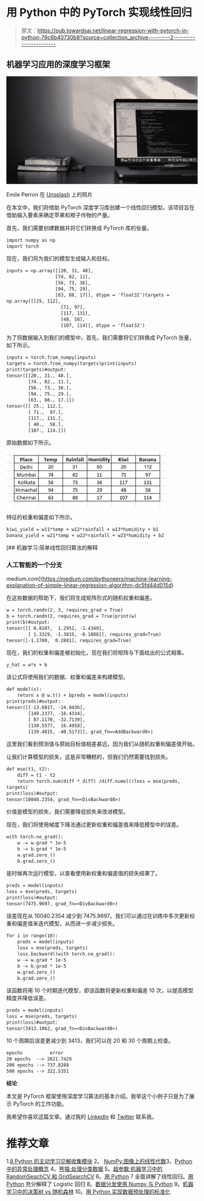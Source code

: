 # 用 Python 中的 PyTorch 实现线性回归

> 原文：<https://pub.towardsai.net/linear-regression-with-pytorch-in-python-79c6b40730b8?source=collection_archive---------2----------------------->

## 机器学习应用的深度学习框架

![](img/a107ca62478a306f0bfd304ceabb1c1f.png)

Emile Perron 在 [Unsplash](https://unsplash.com?utm_source=medium&utm_medium=referral) 上的照片

在本文中，我们将借助 PyTorch 深度学习库创建一个线性回归模型。该项目旨在借助输入要素来确定苹果和橙子作物的产量。

首先，我们需要创建数据并将它们转换成 PyTorch 库的张量。

```
import numpy as np
import torch
```

现在，我们将为我们的模型生成输入和目标。

```
inputs = np.array([[20, 31, 48],
                  [74, 82, 11],
                  [56, 73, 36],
                  [94, 75, 29],
                  [63, 88, 17]], dtype = 'float32')targets = np.array([[25, 112],
                    [71, 97],
                    [117, 131],
                    [48, 58],
                    [107, 114]], dtype = 'float32')
```

为了将数据输入到我们的模型中，首先，我们需要将它们转换成 PyTorch 张量，如下所示。

```
inputs = torch.from_numpy(inputs)
targets = torch.from_numpy(targets)print(inputs)
print(targets)#output:
tensor([[20., 31., 48.],
        [74., 82., 11.],
        [56., 73., 36.],
        [94., 75., 29.],
        [63., 88., 17.]])
tensor([[ 25., 112.],
        [ 71.,  97.],
        [117., 131.],
        [ 48.,  58.],
        [107., 114.]])
```

原始数据如下所示。

![](img/1697ee5f2d8d54b862dfe374ce5476cf.png)

特征的权重和偏差如下所示。

```
kiwi_yield = w11*temp + w12*rainfall + w13*humidity + b1
banana_yield = w21*temp + w22*rainfall + w23*humidity + b2
```

[](https://medium.com/pythoneers/machine-learning-explanation-of-simple-linear-regression-algorithm-dc5fd44d015d) [## 机器学习:简单线性回归算法的解释

### 人工智能的一个分支

medium.com](https://medium.com/pythoneers/machine-learning-explanation-of-simple-linear-regression-algorithm-dc5fd44d015d) 

在这些数据的帮助下，我们将生成矩阵形式的随机权重和偏差。

```
w = torch.randn(2, 3, requires_grad = True)
b = torch.randn(2, requires_grad = True)print(w)
print(b)#output:
tensor([[ 0.8107,  1.2951, -1.4349],
        [ 1.3329, -1.3815, -0.1888]], requires_grad=True)
tensor([-1.1700,  0.2881], requires_grad=True)
```

现在，我们的权重和偏差被初始化，现在我们将矩阵与下面给出的公式相乘。

```
y_hat = w*x + b
```

该公式将使用我们的数据、权重和偏差来构建模型。

```
def model(x):
    return x @ w.t() + bpreds = model(inputs)
print(preds)#output:
tensor([[-13.6817, -24.9436],
        [149.2377, -16.4334],
        [ 87.1170, -32.7139],
        [130.5577,  16.4958],
        [139.4815, -40.5173]], grad_fn=<AddBackward0>)
```

这里我们看到预测值与原始目标值相差甚远，因为我们从随机权重和偏差值开始。

让我们计算模型的损失，这是非常糟糕的，但我们仍然需要找到损失。

```
def mse(t1, t2):
    diff = t1 - t2
    return torch.sum(diff * diff) /diff.numel()loss = mse(preds, targets)
print(loss)#output:
tensor(10040.2354, grad_fn=<DivBackward0>)
```

价值是模型的损失，我们需要降低损失来改进模型。

现在，我们将使用梯度下降法通过更新权重和偏差值来降低模型中的误差。

```
with torch.no_grad():
    w -= w.grad * 1e-5
    b -= b.grad * 1e-5
    w.grad.zero_()
    b.grad.zero_()
```

是时候再次运行模型，以查看使用新权重和偏差值的损失结果了。

```
preds = model(inputs)
loss = mse(preds, targets)
print(loss)#output:
tensor(7475.9697, grad_fn=<DivBackward0>)
```

误差现在从 10040.2354 减少到 7475.9697。我们可以通过在训练中多次更新权重和偏差值来迭代模型，从而进一步减少损失。

```
for i in range(10):
    preds = model(inputs)
    loss = mse(preds, targets)
    loss.backward()with torch.no_grad():
    w -= w.grad * 1e-5
    b -= b.grad * 1e-5
    w.grad.zero_()
    b.grad.zero_()
```

该函数将用 10 个时期迭代模型，即该函数将更新权重和偏差 10 次，以提高模型精度并降低误差。

```
preds = model(inputs)
loss = mse(preds, targets)
print(loss)#output:
tensor(3413.1062, grad_fn=<DivBackward0>)
```

10 个周期后误差更减少到 3413，我们可以在 20 和 30 个周期上检查。

```
epochs          error
20 epochs  --> 2621.7429
200 epochs --> 737.8288
500 epochs --> 322.5351
```

**结论**

本文是 PyTorch 框架使用深度学习算法的基本介绍。我举这个小例子只是为了展示 PyTorch 的工作功能。

我希望你喜欢这篇文章。通过我的 [LinkedIn](https://www.linkedin.com/in/data-scientist-95040a1ab/) 和 [Twitter](https://twitter.com/amitprius) 联系我。

# 推荐文章

1.[8 Python 的主动学习见解收集模块](/8-active-learning-insights-of-python-collection-module-6c9e0cc16f6b)
2。 [NumPy:图像上的线性代数](/numpy-linear-algebra-on-images-ed3180978cdb?source=friends_link&sk=d9afa4a1206971f9b1f64862f6291ac0)3。[Python 中的异常处理概念](/exception-handling-concepts-in-python-4d5116decac3?source=friends_link&sk=a0ed49d9fdeaa67925eac34ecb55ea30)
4。[熊猫:处理分类数据](/pandas-dealing-with-categorical-data-7547305582ff?source=friends_link&sk=11c6809f6623dd4f6dd74d43727297cf)
5。[超参数:机器学习中的 RandomSeachCV 和 GridSearchCV](/hyper-parameters-randomseachcv-and-gridsearchcv-in-machine-learning-b7d091cf56f4?source=friends_link&sk=cab337083fb09601114a6e466ec59689)
6。[用 Python](https://medium.com/towards-artificial-intelligence/fully-explained-linear-regression-with-python-fe2b313f32f3?source=friends_link&sk=53c91a2a51347ec2d93f8222c0e06402)
7 全面讲解了线性回归。[用 Python](https://medium.com/towards-artificial-intelligence/fully-explained-logistic-regression-with-python-f4a16413ddcd?source=friends_link&sk=528181f15a44e48ea38fdd9579241a78)
充分解释了 Logistic 回归 8。[数据分发使用 Numpy 与 Python](/data-distribution-using-numpy-with-python-3b64aae6f9d6?source=friends_link&sk=809e75802cbd25ddceb5f0f6496c9803)
9。[机器学习中的决策树 vs 随机森林](/decision-trees-vs-random-forests-in-machine-learning-be56c093b0f?source=friends_link&sk=91377248a43b62fe7aeb89a69e590860)
10。[用 Python 实现数据预处理的标准化](/standardization-in-data-preprocessing-with-python-96ae89d2f658?source=friends_link&sk=f348435582e8fbb47407e9b359787e41)